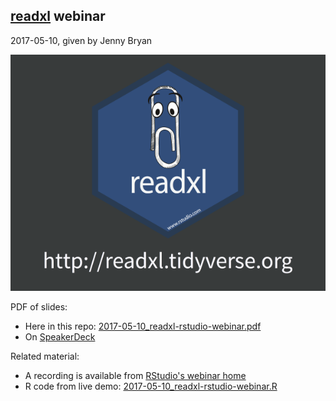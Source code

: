 ## [readxl](http://readxl.tidyverse.org) webinar

2017-05-10, given by Jenny Bryan

<a href="2017-05-10_readxl-rstudio-webinar.pdf"><img src="2017-05-10_readxl-rstudio-webinar-cover-600px.png"></a>

PDF of slides:

  * Here in this repo: [2017-05-10_readxl-rstudio-webinar.pdf](2017-05-10_readxl-rstudio-webinar.pdf)
  * On [SpeakerDeck](https://speakerdeck.com/jennybc/readxl-rstudio-webinar)
  
Related material:

  * A recording is available from [RStudio's webinar home](https://www.rstudio.com/resources/webinars/)
  * R code from live demo: [2017-05-10_readxl-rstudio-webinar.R](2017-05-10_readxl-rstudio-webinar.R)
  
